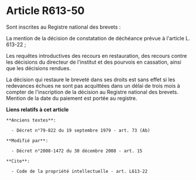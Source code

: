 # Article R613-50

Sont inscrites au Registre national des brevets : 

La mention de la décision de constatation de déchéance prévue à l'article L. 613-22 ; 

Les requêtes introductives des recours en restauration, des recours contre les décisions du directeur de l'institut et des
pourvois en cassation, ainsi que les décisions rendues. 

La décision qui restaure le breveté dans ses droits est sans effet si les redevances échues ne sont pas acquittées dans un
délai de trois mois à compter de l'inscription de la décision au Registre national des brevets. Mention de la date du
paiement est portée au registre.

**Liens relatifs à cet article**

	**Anciens textes**:

	  - Décret n°79-822 du 19 septembre 1979 - art. 73 (Ab)

	**Modifié par**:

	  - Décret n°2008-1472 du 30 décembre 2008 - art. 15

	**Cite**:

	  - Code de la propriété intellectuelle - art. L613-22
